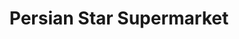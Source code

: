 ---
title: "Persian Star Supermarket"
url: /brisbane/persian-star-supermarket/
shop: Lebensmittel
---